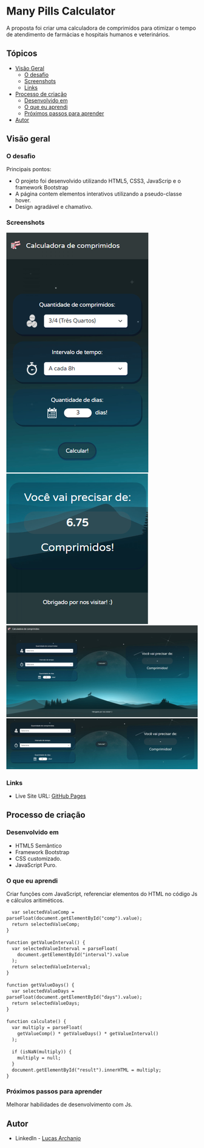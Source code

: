 # Many Pills Calculator

A proposta foi criar uma calculadora de comprimidos para otimizar o tempo de atendimento de farmácias e hospitais humanos e veterinários.

## Tópicos

- [Visão Geral](#visão-Geral)
  - [O desafio](#o-desafio)
  - [Screenshots](#screenshots)
  - [Links](#links)
- [Processo de criação](#processo-de-criação)
  - [Desenvolvido em](#desenvolvido-em)
  - [O que eu aprendi](#o-que-eu-aprendi)
  - [Próximos passos para aprender](#próximos-passos-para-aprender)
- [Autor](#autor)

## Visão geral

### O desafio

Principais pontos:

- O projeto foi desenvolvido utilizando HTML5, CSS3, JavaScrip e o framework Bootstrap
- A página contem elementos interativos utilizando a pseudo-classe hover.
- Design agradável e chamativo.

### Screenshots

![](https://github.com/Lucasarkh/many-pills-calculator/blob/main/screenshots/Screenshot01.PNG)
![](https://github.com/Lucasarkh/many-pills-calculator/blob/main/screenshots/Screenshot02.PNG)
![](https://github.com/Lucasarkh/many-pills-calculator/blob/main/screenshots/Screenshot03.PNG)
![](https://github.com/Lucasarkh/many-pills-calculator/blob/main/screenshots/Screenshot04.PNG)

### Links

- Live Site URL: [GitHub Pages](https://github.com/Lucasarkh/many-pills-calculator)

## Processo de criação

### Desenvolvido em

- HTML5 Semântico
- Framework Bootstrap
- CSS customizado.
- JavaScript Puro.

### O que eu aprendi

Criar funções com JavaScript, referenciar elementos do HTML no código Js e cálculos aritiméticos.

```function getValueComp() {
  var selectedValueComp = parseFloat(document.getElementById("comp").value);
  return selectedValueComp;
}

function getValueInterval() {
  var selectedValueInterval = parseFloat(
    document.getElementById("interval").value
  );
  return selectedValueInterval;
}

function getValueDays() {
  var selectedValueDays = parseFloat(document.getElementById("days").value);
  return selectedValueDays;
}

function calculate() {
  var multiply = parseFloat(
    getValueComp() * getValueDays() * getValueInterval()
  );

  if (isNaN(multiply)) {
    multiply = null;
  }
  document.getElementById("result").innerHTML = multiply;
}
```

### Próximos passos para aprender

Melhorar habilidades de desenvolvimento com Js.


## Autor

- LinkedIn - [Lucas Archanjo](https://www.linkedin.com/in/lucasarkh)
